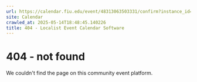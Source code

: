 ```yaml
---
url: https://calendar.fiu.edu/event/48313063503331/confirm?instance_id=48313063504356&return=https%3A%2F%2Fcalendar.fiu.edu%2Frdb
site: Calendar
crawled_at: 2025-05-14T18:48:45.140226
title: 404 - Localist Event Calendar Software
---
```


# 404 - not found
We couldn't find the page on this community event platform.
